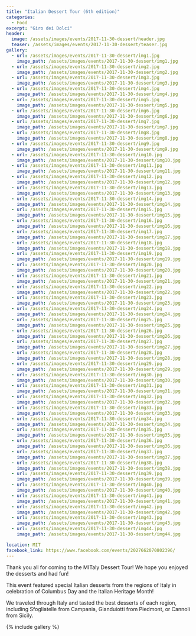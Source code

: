 ```yaml
---
title: "Italian Dessert Tour (6th edition)"
categories:
  - Food
excerpt: "Giro dei Dolci"
header:
  image: /assets/images/events/2017-11-30-dessert/header.jpg
  teaser: /assets/images/events/2017-11-30-dessert/teaser.jpg
gallery:
  - url: /assets/images/events/2017-11-30-dessert/img1.jpg
    image_path: /assets/images/events/2017-11-30-dessert/img1.jpg
  - url: /assets/images/events/2017-11-30-dessert/img2.jpg
    image_path: /assets/images/events/2017-11-30-dessert/img2.jpg
  - url: /assets/images/events/2017-11-30-dessert/img3.jpg
    image_path: /assets/images/events/2017-11-30-dessert/img3.jpg
  - url: /assets/images/events/2017-11-30-dessert/img4.jpg
    image_path: /assets/images/events/2017-11-30-dessert/img4.jpg
  - url: /assets/images/events/2017-11-30-dessert/img5.jpg
    image_path: /assets/images/events/2017-11-30-dessert/img5.jpg
  - url: /assets/images/events/2017-11-30-dessert/img6.jpg
    image_path: /assets/images/events/2017-11-30-dessert/img6.jpg
  - url: /assets/images/events/2017-11-30-dessert/img7.jpg
    image_path: /assets/images/events/2017-11-30-dessert/img7.jpg
  - url: /assets/images/events/2017-11-30-dessert/img8.jpg
    image_path: /assets/images/events/2017-11-30-dessert/img8.jpg
  - url: /assets/images/events/2017-11-30-dessert/img9.jpg
    image_path: /assets/images/events/2017-11-30-dessert/img9.jpg
  - url: /assets/images/events/2017-11-30-dessert/img10.jpg
    image_path: /assets/images/events/2017-11-30-dessert/img10.jpg
  - url: /assets/images/events/2017-11-30-dessert/img11.jpg
    image_path: /assets/images/events/2017-11-30-dessert/img11.jpg
  - url: /assets/images/events/2017-11-30-dessert/img12.jpg
    image_path: /assets/images/events/2017-11-30-dessert/img12.jpg
  - url: /assets/images/events/2017-11-30-dessert/img13.jpg
    image_path: /assets/images/events/2017-11-30-dessert/img13.jpg
  - url: /assets/images/events/2017-11-30-dessert/img14.jpg
    image_path: /assets/images/events/2017-11-30-dessert/img14.jpg
  - url: /assets/images/events/2017-11-30-dessert/img15.jpg
    image_path: /assets/images/events/2017-11-30-dessert/img15.jpg
  - url: /assets/images/events/2017-11-30-dessert/img16.jpg
    image_path: /assets/images/events/2017-11-30-dessert/img16.jpg
  - url: /assets/images/events/2017-11-30-dessert/img17.jpg
    image_path: /assets/images/events/2017-11-30-dessert/img17.jpg
  - url: /assets/images/events/2017-11-30-dessert/img18.jpg
    image_path: /assets/images/events/2017-11-30-dessert/img18.jpg
  - url: /assets/images/events/2017-11-30-dessert/img19.jpg
    image_path: /assets/images/events/2017-11-30-dessert/img19.jpg
  - url: /assets/images/events/2017-11-30-dessert/img20.jpg
    image_path: /assets/images/events/2017-11-30-dessert/img20.jpg
  - url: /assets/images/events/2017-11-30-dessert/img21.jpg
    image_path: /assets/images/events/2017-11-30-dessert/img21.jpg
  - url: /assets/images/events/2017-11-30-dessert/img22.jpg
    image_path: /assets/images/events/2017-11-30-dessert/img22.jpg
  - url: /assets/images/events/2017-11-30-dessert/img23.jpg
    image_path: /assets/images/events/2017-11-30-dessert/img23.jpg
  - url: /assets/images/events/2017-11-30-dessert/img24.jpg
    image_path: /assets/images/events/2017-11-30-dessert/img24.jpg
  - url: /assets/images/events/2017-11-30-dessert/img25.jpg
    image_path: /assets/images/events/2017-11-30-dessert/img25.jpg
  - url: /assets/images/events/2017-11-30-dessert/img26.jpg
    image_path: /assets/images/events/2017-11-30-dessert/img26.jpg
  - url: /assets/images/events/2017-11-30-dessert/img27.jpg
    image_path: /assets/images/events/2017-11-30-dessert/img27.jpg
  - url: /assets/images/events/2017-11-30-dessert/img28.jpg
    image_path: /assets/images/events/2017-11-30-dessert/img28.jpg
  - url: /assets/images/events/2017-11-30-dessert/img29.jpg
    image_path: /assets/images/events/2017-11-30-dessert/img29.jpg
  - url: /assets/images/events/2017-11-30-dessert/img30.jpg
    image_path: /assets/images/events/2017-11-30-dessert/img30.jpg
  - url: /assets/images/events/2017-11-30-dessert/img31.jpg
    image_path: /assets/images/events/2017-11-30-dessert/img31.jpg
  - url: /assets/images/events/2017-11-30-dessert/img32.jpg
    image_path: /assets/images/events/2017-11-30-dessert/img32.jpg
  - url: /assets/images/events/2017-11-30-dessert/img33.jpg
    image_path: /assets/images/events/2017-11-30-dessert/img33.jpg
  - url: /assets/images/events/2017-11-30-dessert/img34.jpg
    image_path: /assets/images/events/2017-11-30-dessert/img34.jpg
  - url: /assets/images/events/2017-11-30-dessert/img35.jpg
    image_path: /assets/images/events/2017-11-30-dessert/img35.jpg
  - url: /assets/images/events/2017-11-30-dessert/img36.jpg
    image_path: /assets/images/events/2017-11-30-dessert/img36.jpg
  - url: /assets/images/events/2017-11-30-dessert/img37.jpg
    image_path: /assets/images/events/2017-11-30-dessert/img37.jpg
  - url: /assets/images/events/2017-11-30-dessert/img38.jpg
    image_path: /assets/images/events/2017-11-30-dessert/img38.jpg
  - url: /assets/images/events/2017-11-30-dessert/img39.jpg
    image_path: /assets/images/events/2017-11-30-dessert/img39.jpg
  - url: /assets/images/events/2017-11-30-dessert/img40.jpg
    image_path: /assets/images/events/2017-11-30-dessert/img40.jpg
  - url: /assets/images/events/2017-11-30-dessert/img41.jpg
    image_path: /assets/images/events/2017-11-30-dessert/img41.jpg
  - url: /assets/images/events/2017-11-30-dessert/img42.jpg
    image_path: /assets/images/events/2017-11-30-dessert/img42.jpg
  - url: /assets/images/events/2017-11-30-dessert/img43.jpg
    image_path: /assets/images/events/2017-11-30-dessert/img43.jpg
  - url: /assets/images/events/2017-11-30-dessert/img44.jpg
    image_path: /assets/images/events/2017-11-30-dessert/img44.jpg

location: MIT
facebook_link: https://www.facebook.com/events/2027662070802396/
---
```

Thank you all for coming to the MITaly Dessert Tour! We hope you enjoyed the desserts and had fun!

This event featured special Italian desserts from the regions of Italy in celebration of Columbus Day and the Italian Heritage Month!

We traveled through Italy and tasted the best desserts of each region, including Sfogliatelle from Campania, Gianduiotti from Piedmont, or Cannoli from Sicily.

{% include gallery %}
